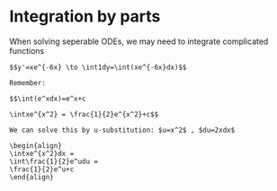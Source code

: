 # Integration by parts

When solving seperable ODEs, we may need to integrate complicated functions

````{example} Example
$$y'=xe^{-6x} \to \int1dy=\int(xe^{-6x}dx)$$

Remember:

$$\int(e^xdx)=e^x+c

\intxe^{x^2} = \frac{1}{2}e^{x^2}+c$$

We can solve this by u-substitution: $u=x^2$ , $du=2xdx$

\begin{align}
\intxe^{x^2}dx = 
\int\frac{1}{2}e^udu =
\frac{1}{2}e^u+c
\end{align}
